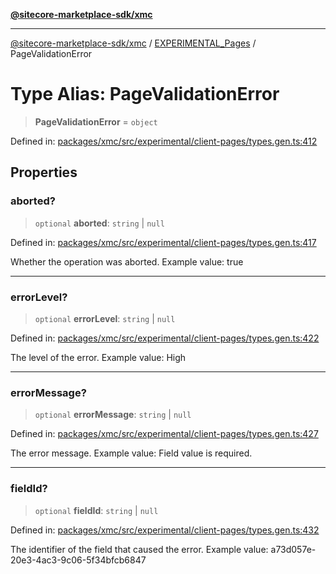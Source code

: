 [**@sitecore-marketplace-sdk/xmc**](../../../../README.md)

***

[@sitecore-marketplace-sdk/xmc](../../../../README.md) / [EXPERIMENTAL\_Pages](../README.md) / PageValidationError

# Type Alias: PageValidationError

> **PageValidationError** = `object`

Defined in: [packages/xmc/src/experimental/client-pages/types.gen.ts:412](https://github.com/Sitecore/marketplace-sdk/blob/main/packages/xmc/src/experimental/client-pages/types.gen.ts#L412)

## Properties

### aborted?

> `optional` **aborted**: `string` \| `null`

Defined in: [packages/xmc/src/experimental/client-pages/types.gen.ts:417](https://github.com/Sitecore/marketplace-sdk/blob/main/packages/xmc/src/experimental/client-pages/types.gen.ts#L417)

Whether the operation was aborted.
Example value: true

***

### errorLevel?

> `optional` **errorLevel**: `string` \| `null`

Defined in: [packages/xmc/src/experimental/client-pages/types.gen.ts:422](https://github.com/Sitecore/marketplace-sdk/blob/main/packages/xmc/src/experimental/client-pages/types.gen.ts#L422)

The level of the error.
Example value: High

***

### errorMessage?

> `optional` **errorMessage**: `string` \| `null`

Defined in: [packages/xmc/src/experimental/client-pages/types.gen.ts:427](https://github.com/Sitecore/marketplace-sdk/blob/main/packages/xmc/src/experimental/client-pages/types.gen.ts#L427)

The error message.
Example value: Field value is required.

***

### fieldId?

> `optional` **fieldId**: `string` \| `null`

Defined in: [packages/xmc/src/experimental/client-pages/types.gen.ts:432](https://github.com/Sitecore/marketplace-sdk/blob/main/packages/xmc/src/experimental/client-pages/types.gen.ts#L432)

The identifier of the field that caused the error.
Example value: a73d057e-20e3-4ac3-9c06-5f34bfcb6847
